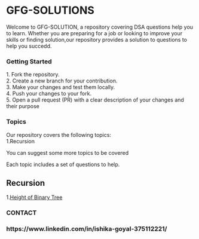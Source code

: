 # GFG-SOLUTIONS

Welcome to GFG-SOLUTION, a repository covering DSA questions help you to learn. Whether you are preparing for a job or looking to improve your skills or finding solution,our repository provides a solution to questions to help you succedd.


<h3> Getting Started</h3>
1. Fork the repository.<br>
2. Create a new branch for your contribution.<br>
3. Make your changes and test them locally.<br>
4. Push your changes to your fork.<br>
5. Open a pull request (PR) with a clear description of your changes and their purpose<br>

<h3> Topics </h3

Our repository covers the following topics:<br>
  1.Recursion
  
 You can suggest some more topics to be covered

Each topic includes a set of questions to help.

  <h2>Recursion</h2>
  
  1.[Height of Binary Tree](/Recursion/1.md)
  
<h3> CONTACT <h3>
  https://www.linkedin.com/in/ishika-goyal-375112221/
